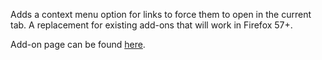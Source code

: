 Adds a context menu option for links to force them to open in the current tab. A replacement for existing add-ons that will work in Firefox 57+.

Add-on page can be found [here](https://addons.mozilla.org/firefox/addon/stay-current/).
